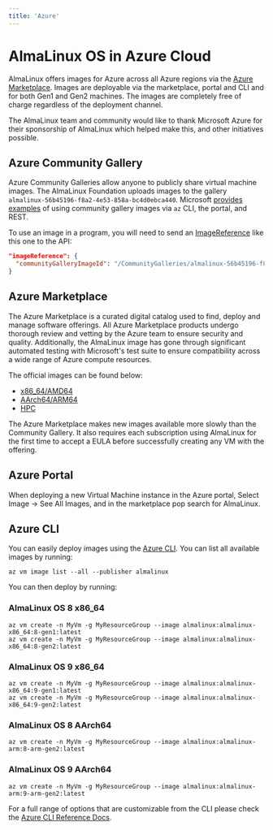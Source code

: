 ```yaml
---
title: 'Azure'
---
```

# AlmaLinux OS in Azure Cloud

AlmaLinux offers images for Azure across all Azure regions via the [Azure Marketplace](https://azuremarketplace.microsoft.com/en-us/marketplace/apps/almalinux.almalinux). Images are deployable via the marketplace, portal and CLI and for both Gen1 and Gen2 machines. The images are completely free of charge regardless of the deployment channel.

The AlmaLinux team and community would like to thank Microsoft Azure for their sponsorship of AlmaLinux which helped make this, and other initiatives possible.

## Azure Community Gallery

Azure Community Galleries allow anyone to publicly share virtual machine images. The AlmaLinux Foundation uploads images to the gallery `almalinux-56b45196-f8a2-4e53-858a-bc4d0ebca440`. Microsoft [provides examples](https://docs.microsoft.com/en-us/azure/virtual-machines/vm-generalized-image-version?#create-a-vm-from-a-community-gallery-image) of using community gallery images via `az` CLI, the portal, and REST.

To use an image in a program, you will need to send an [ImageReference](https://docs.microsoft.com/en-us/dotnet/api/microsoft.azure.management.compute.models.imagereference) like this one to the API:

```json
"imageReference": {
  "communityGalleryImageId": "/CommunityGalleries/almalinux-56b45196-f8a2-4e53-858a-bc4d0ebca440/Images/almalinux-9-gen2/Versions/latest"
}
```

## Azure Marketplace
The Azure Marketplace is a curated digital catalog used to find, deploy and manage software offerings. All Azure Marketplace products undergo thorough review and vetting by the Azure team to ensure security and quality. Additionally, the AlmaLinux image has gone through significant automated testing with Microsoft's test suite to ensure compatibility across a wide range of Azure compute resources.

The official images can be found below:

* [x86_64/AMD64](https://azuremarketplace.microsoft.com/en-us/marketplace/apps/almalinux.almalinux-x86_64?tab=Overview)
* [AArch64/ARM64](https://azuremarketplace.microsoft.com/en-us/marketplace/apps/almalinux.almalinux-arm?tab=Overview)
* [HPC](https://azuremarketplace.microsoft.com/en-us/marketplace/apps/almalinux.almalinux-hpc?tab=Overview)

The Azure Marketplace makes new images available more slowly than the Community Gallery.  It also requires each subscription using AlmaLinux for the first time to accept a EULA before successfully creating any VM with the offering.

## Azure Portal
When deploying a new Virtual Machine instance in the Azure portal, Select Image -> See All Images, and in the marketplace pop search for AlmaLinux.

## Azure CLI
You can easily deploy images using the [Azure CLI](https://docs.microsoft.com/en-us/cli/azure/?view=azure-cli-latest). You can list all available images by running:
```shell
az vm image list --all --publisher almalinux
```
You can then deploy by running:

### AlmaLinux OS 8 x86_64
```shell
az vm create -n MyVm -g MyResourceGroup --image almalinux:almalinux-x86_64:8-gen1:latest
az vm create -n MyVm -g MyResourceGroup --image almalinux:almalinux-x86_64:8-gen2:latest
```

### AlmaLinux OS 9 x86_64
```shell
az vm create -n MyVm -g MyResourceGroup --image almalinux:almalinux-x86_64:9-gen1:latest
az vm create -n MyVm -g MyResourceGroup --image almalinux:almalinux-x86_64:9-gen2:latest
```

### AlmaLinux OS 8 AArch64
```shell
az vm create -n MyVm -g MyResourceGroup --image almalinux:almalinux-arm:8-arm-gen2:latest
```

### AlmaLinux OS 9 AArch64
```shell
az vm create -n MyVm -g MyResourceGroup --image almalinux:almalinux-arm:9-arm-gen2:latest
```

For a full range of options that are customizable from the CLI please check the [Azure CLI Reference Docs](https://learn.microsoft.com/en-us/cli/azure/).
